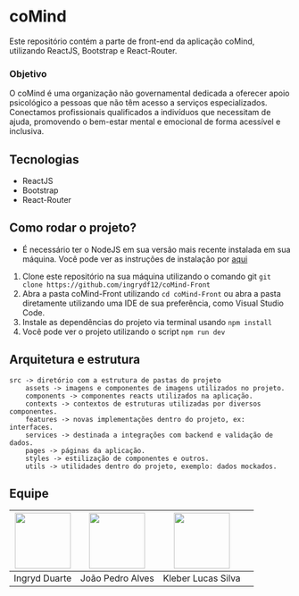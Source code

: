 # coMind

Este repositório contém a parte de front-end da aplicação coMind, utilizando ReactJS, Bootstrap e React-Router.

### Objetivo

O coMind é uma organização não governamental dedicada a oferecer apoio psicológico a pessoas que não têm acesso a serviços especializados. Conectamos profissionais qualificados a indivíduos que necessitam de ajuda, promovendo o bem-estar mental e emocional de forma acessível e inclusiva.

## Tecnologias
- ReactJS
- Bootstrap
- React-Router

## Como rodar o projeto?

- É necessário ter o NodeJS em sua versão mais recente instalada em sua máquina. Você pode ver as instruções de instalação por [aqui](https://nodejs.org/pt/download/current)


1. Clone este repositório na sua máquina utilizando o comando git `git clone https://github.com/ingrydf12/coMind-Front`
2. Abra a pasta coMind-Front utilizando `cd coMind-Front` ou abra a pasta diretamente utilizando uma IDE de sua preferência, como Visual Studio Code.
3. Instale as dependências do projeto via terminal usando `npm install`
4. Você pode ver o projeto utilizando o script `npm run dev`

## Arquitetura e estrutura

```
src -> diretório com a estrutura de pastas do projeto
    assets -> imagens e componentes de imagens utilizados no projeto.
    components -> componentes reacts utilizados na aplicação.
    contexts -> contextos de estruturas utilizadas por diversos componentes.
    features -> novas implementações dentro do projeto, ex: interfaces.
    services -> destinada a integrações com backend e validação de dados.
    pages -> páginas da aplicação.
    styles -> estilização de componentes e outros.
    utils -> utilidades dentro do projeto, exemplo: dados mockados.
```


## Equipe

|<img src="https://avatars.githubusercontent.com/u/90623907?v=4" width="100">| <img src="https://avatars.githubusercontent.com/u/182433541?v=4" width="100"> |<img src="https://avatars.githubusercontent.com/u/186109669?v=4" width="100"> | |
|----| -----| -----| ----|
| Ingryd Duarte | João Pedro Alves | Kleber Lucas Silva |